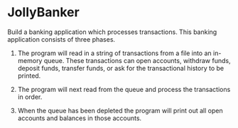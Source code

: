 # JollyBanker

Build a banking application which processes transactions.  This banking 
application consists of three phases.   
 
1) The program will read in a string of transactions from a file into an in-memory queue. 
These transactions can open accounts, withdraw funds, deposit funds, transfer funds, or ask for 
the transactional history to be printed. 
 
2) The program will next read from the queue and process the transactions in order. 
 
3)  When the queue has been depleted the program will print out all open accounts and 
balances in those accounts. 
